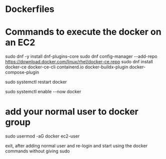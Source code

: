 # Dockerfiles

# Commands to execute the docker on an EC2

sudo dnf -y install dnf-plugins-core
sudo dnf config-manager --add-repo https://download.docker.com/linux/rhel/docker-ce.repo
sudo dnf install docker-ce docker-ce-cli containerd.io docker-buildx-plugin docker-compose-plugin

sudo systemctl restart docker

sudo systemctl enable --now docker


# add your normal user to docker group

sudo usermod -aG docker ec2-user

exit, after adding normal user and re-login and start using the docker commands without giving sudo